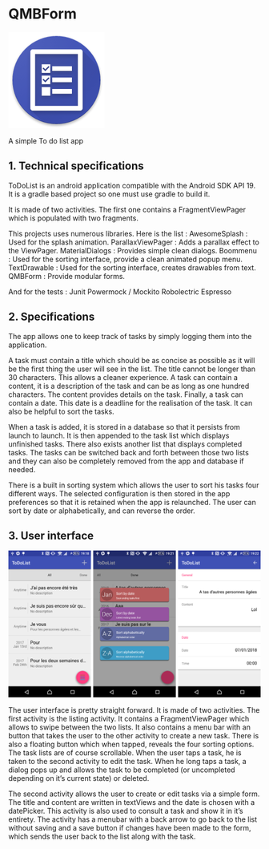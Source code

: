 QMBForm
=======

![alt tag](https://raw.githubusercontent.com/Poncholay/AndroidToDoList/master/app/src/main/res/mipmap-xxxhdpi/ic_launcher.png)

A simple To do list app

## 1. Technical specifications

ToDoList is an android application compatible with the Android SDK API 19.
It is a gradle based project so one must use gradle to build it.

It is made of two activities. The first one contains a FragmentViewPager which is populated with two fragments.

This projects uses numerous libraries. Here is the list :
AwesomeSplash : Used for the splash animation.
ParallaxViewPager : Adds a parallax effect to the ViewPager.
MaterialDialogs : Provides simple clean dialogs.
Boommenu : Used for the sorting interface, provide a clean animated popup menu.
TextDrawable : Used for the sorting interface, creates drawables from text.
QMBForm : Provide modular forms.

And for the tests :
Junit
Powermock / Mockito
Robolectric
Espresso

## 2. Specifications

The app allows one to keep track of tasks by simply logging them into the application.

A task must contain a title which should be as concise as possible as it will be the first thing the user will see in the list. The title cannot be longer than 30 characters. This allows a cleaner experience.
A task can contain a content, it is a description of the task and can be as long as one hundred characters. The content provides details on the task.
Finally, a task can contain a date. This date is a deadline for the realisation of the task. It can also be helpful to sort the tasks.

When a task is added, it is stored in a database so that it persists from launch to launch.
It is then appended to the task list which displays unfinished tasks. There also exists another list that displays completed tasks.
The tasks can be switched back and forth between those two lists and they can also be completely removed from the app and database if needed.

There is a built in sorting system which allows the user to sort his tasks four different ways. The selected configuration is then stored in the app preferences so that it is retained when the app is relaunched. The user can sort by date or alphabetically, and can reverse the order.

## 3. User interface

![alt tag](https://raw.githubusercontent.com/Poncholay/AndroidToDoList/master/README/ui.png)

The user interface is pretty straight forward. It is made of two activities.
The first activity is the listing activity. It contains a FragmentViewPager which allows to swipe between the two lists. It also contains a menu bar with an button that takes the user to the other activity to create a new task. There is also a floating button which when tapped, reveals the four sorting options.
The task lists are of course scrollable. When the user taps a task, he is taken to the second activity to edit the task. When he long taps a task, a dialog pops up and allows the task to be completed (or uncompleted depending on it’s current state) or deleted.

The second activity allows the user to create or edit tasks via a simple form. The title and content are written in textViews and the date is chosen with a datePicker.
This activity is also used to consult a task and show it in it’s entirety.
The activity has a menubar with a back arrow to go back to the list without saving and a save button if changes have been made to the form, which sends the user back to the list along with the task.
